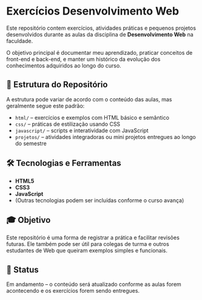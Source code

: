 # Exercícios Desenvolvimento Web

Este repositório contem exercícios, atividades práticas e pequenos projetos desenvolvidos durante as aulas da disciplina de **Desenvolvimento Web** na faculdade.

O objetivo principal é documentar meu aprendizado, praticar conceitos de front-end e back-end, e manter um histórico da evolução dos conhecimentos adquiridos ao longo do curso.

## 📁 Estrutura do Repositório

A estrutura pode variar de acordo com o conteúdo das aulas, mas geralmente segue este padrão:

* `html/` – exercícios e exemplos com HTML básico e semântico
* `css/` – práticas de estilização usando CSS
* `javascript/` – scripts e interatividade com JavaScript
* `projetos/` – atividades integradoras ou mini projetos entregues ao longo do semestre

## 🛠️ Tecnologias e Ferramentas

* **HTML5**
* **CSS3**
* **JavaScript**
* (Outras tecnologias podem ser incluídas conforme o curso avança)

## 🎓 Objetivo

Este repositório é uma forma de registrar a prática e facilitar revisões futuras. Ele também pode ser útil para colegas de turma e outros estudantes de Web que queiram exemplos simples e funcionais.

## 🚧 Status

Em andamento – o conteúdo será atualizado conforme as aulas forem acontecendo e os exercícios forem sendo entregues.
